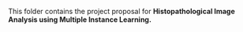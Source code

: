 This folder contains the project proposal for **Histopathological Image Analysis using Multiple Instance Learning.**
